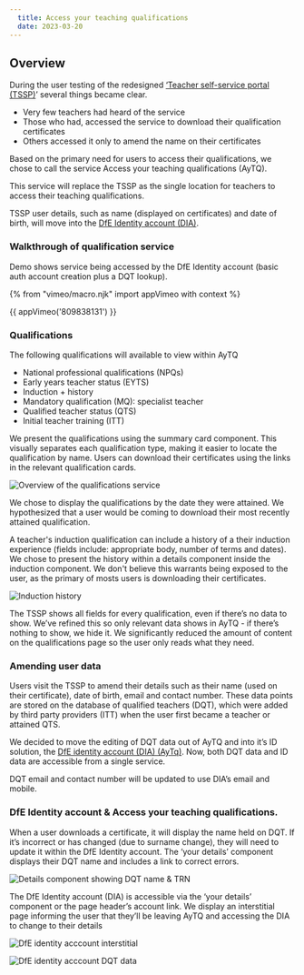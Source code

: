 ```yaml
---
  title: Access your teaching qualifications
  date: 2023-03-20
---
```

## Overview

During the user testing of the redesigned [‘Teacher self-service portal (TSSP)](/qualifications-service/redesign/)’ several things became clear.

- Very few teachers had heard of the service 
- Those who had, accessed the service to download their qualification certificates 
- Others accessed it only to amend the name on their certificates 

Based on the primary need for users to access their qualifications, we chose to call the service Access your teaching qualifications (AyTQ).

This service will replace the TSSP as the single location for teachers to access their teaching qualifications. 

TSSP user details, such as name (displayed on certificates) and date of birth, will move into the [DfE Identity account (DIA)](/get-an-identity).

### Walkthrough of qualification service 

Demo shows service being accessed by the DfE Identity account (basic auth account creation plus a DQT lookup).

{% from "vimeo/macro.njk" import appVimeo with context %}

{{ appVimeo('809838131') }}


### Qualifications

The following qualifications will available to view within AyTQ 

- National professional qualifications (NPQs)
- Early years teacher status (EYTS)
- Induction + history 
- Mandatory qualification (MQ): specialist teacher
- Qualified teacher status (QTS)
- Initial teacher training (ITT)

We present the qualifications using the summary card component. This visually separates each qualification type, making it easier to locate the qualification by name. Users can download their certificates using the links in the relevant qualification cards.

![Overview of the qualifications service](1-overview.png "Overview of the qualifications service")

We chose to display the qualifications by the date they were attained. We hypothesized that a user would be coming to download their most recently attained qualification.

A teacher's induction qualification can include a history of a their induction experience (fields include: appropriate body, number of terms and dates). We chose to present the history within a details component inside the induction component. We don't believe this warrants being exposed to the user, as the primary of mosts users is downloading their certificates. 

![Induction history](2-induction.png "Induction history")


The TSSP shows all fields for every qualification, even if there’s no data to show. We’ve refined this so only relevant data shows in AyTQ - if there’s nothing to show, we hide it. We significantly reduced the amount of content on the qualifications page so the user only reads what they need. 


### Amending user data
Users visit the TSSP to amend their details such as their name (used on their certificate), date of birth, email and contact number. These data points are stored on the database of qualified teachers (DQT), which were added by third party providers (ITT) when the user first became a teacher or attained QTS.

We decided to move the editing of DQT data out of AyTQ and into it’s ID solution, the [DfE identity account (DIA) (AyTq)](/get-an-identity/dqt-data-in-id/). Now, both DQT data and ID data are accessible from a single service.

DQT email and contact number will be updated to use DIA’s email and mobile. 


### DfE Identity account & Access your teaching qualifications.

When a user downloads a certificate, it will display the name held on DQT. If it’s incorrect or has changed (due to surname change), they will need to update it within the DfE Identity account. The ‘your details’ component displays their DQT name and includes a link to correct errors.

![Details component showing DQT name & TRN](3-details.png "Details component showing DQT name & TRN")



The DfE Identity account (DIA) is accessible via the ‘your details’ component or the page header’s account link. We display an interstitial page informing the user that they’ll be leaving AyTQ and accessing the DIA to change to their details

![DfE identity acccount interstitial](4-account-intersitial.png "DfE identity acccount interstitial")


![DfE identity acccount DQT data](5-Account.png "DfE identity acccount DQT data")
